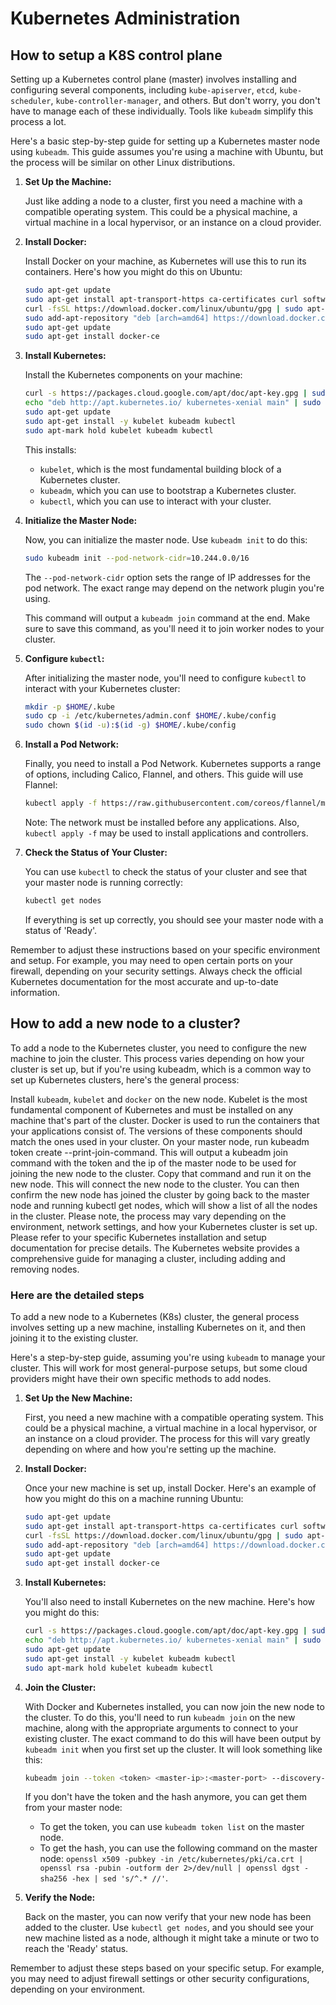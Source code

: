 # Kubernetes Administration

## How to setup a K8S control plane
Setting up a Kubernetes control plane (master) involves installing and configuring several components, including `kube-apiserver`, `etcd`, `kube-scheduler`, `kube-controller-manager`, and others. But don't worry, you don't have to manage each of these individually. Tools like `kubeadm` simplify this process a lot.

Here's a basic step-by-step guide for setting up a Kubernetes master node using `kubeadm`. This guide assumes you're using a machine with Ubuntu, but the process will be similar on other Linux distributions.

1. **Set Up the Machine:**

   Just like adding a node to a cluster, first you need a machine with a compatible operating system. This could be a physical machine, a virtual machine in a local hypervisor, or an instance on a cloud provider.

2. **Install Docker:**

   Install Docker on your machine, as Kubernetes will use this to run its containers. Here's how you might do this on Ubuntu:

   ```bash
   sudo apt-get update
   sudo apt-get install apt-transport-https ca-certificates curl software-properties-common
   curl -fsSL https://download.docker.com/linux/ubuntu/gpg | sudo apt-key add -
   sudo add-apt-repository "deb [arch=amd64] https://download.docker.com/linux/ubuntu $(lsb_release -cs) stable"
   sudo apt-get update
   sudo apt-get install docker-ce
   ```

3. **Install Kubernetes:**

   Install the Kubernetes components on your machine:

   ```bash
   curl -s https://packages.cloud.google.com/apt/doc/apt-key.gpg | sudo apt-key add -
   echo "deb http://apt.kubernetes.io/ kubernetes-xenial main" | sudo tee /etc/apt/sources.list.d/kubernetes.list
   sudo apt-get update
   sudo apt-get install -y kubelet kubeadm kubectl
   sudo apt-mark hold kubelet kubeadm kubectl
   ```

   This installs:

   - `kubelet`, which is the most fundamental building block of a Kubernetes cluster.
   - `kubeadm`, which you can use to bootstrap a Kubernetes cluster.
   - `kubectl`, which you can use to interact with your cluster.

4. **Initialize the Master Node:**

   Now, you can initialize the master node. Use `kubeadm init` to do this:

   ```bash
   sudo kubeadm init --pod-network-cidr=10.244.0.0/16
   ```

   The `--pod-network-cidr` option sets the range of IP addresses for the pod network. The exact range may depend on the network plugin you're using.

   This command will output a `kubeadm join` command at the end. Make sure to save this command, as you'll need it to join worker nodes to your cluster.

5. **Configure `kubectl`:**

   After initializing the master node, you'll need to configure `kubectl` to interact with your Kubernetes cluster:

   ```bash
   mkdir -p $HOME/.kube
   sudo cp -i /etc/kubernetes/admin.conf $HOME/.kube/config
   sudo chown $(id -u):$(id -g) $HOME/.kube/config
   ```

6. **Install a Pod Network:**

   Finally, you need to install a Pod Network. Kubernetes supports a range of options, including Calico, Flannel, and others. This guide will use Flannel:

   ```bash
   kubectl apply -f https://raw.githubusercontent.com/coreos/flannel/master/Documentation/kube-flannel.yml
   ```

   Note: The network must be installed before any applications. Also, `kubectl apply -f` may be used to install applications and controllers.

7. **Check the Status of Your Cluster:**

   You can use `kubectl` to check the status of your cluster and see that your master node is running correctly:

   ```bash
   kubectl get nodes
   ```

   If everything is set up correctly, you should see your master node with a status of 'Ready'.

Remember to adjust these instructions based on your specific environment and setup. For example, you may need to open certain ports on your firewall, depending on your security settings. Always check the official Kubernetes documentation for the most accurate and up-to-date information.

## How to add a new node to a cluster?
To add a node to the Kubernetes cluster, you need to configure the new machine to join the cluster. This process varies depending on how your cluster is set up, but if you're using kubeadm, which is a common way to set up Kubernetes clusters, here's the general process:

Install `kubeadm`, `kubelet` and `docker` on the new node. Kubelet is the most fundamental component of Kubernetes and must be installed on any machine that's part of the cluster. Docker is used to run the containers that your applications consist of. The versions of these components should match the ones used in your cluster.
On your master node, run kubeadm token create --print-join-command. This will output a kubeadm join command with the token and the ip of the master node to be used for joining the new node to the cluster.
Copy that command and run it on the new node. This will connect the new node to the cluster.
You can then confirm the new node has joined the cluster by going back to the master node and running kubectl get nodes, which will show a list of all the nodes in the cluster.
Please note, the process may vary depending on the environment, network settings, and how your Kubernetes cluster is set up. Please refer to your specific Kubernetes installation and setup documentation for precise details. The Kubernetes website provides a comprehensive guide for managing a cluster, including adding and removing nodes.

### Here are the detailed steps
To add a new node to a Kubernetes (K8s) cluster, the general process involves setting up a new machine, installing Kubernetes on it, and then joining it to the existing cluster.

Here's a step-by-step guide, assuming you're using `kubeadm` to manage your cluster. This will work for most general-purpose setups, but some cloud providers might have their own specific methods to add nodes.

1. **Set Up the New Machine:**

   First, you need a new machine with a compatible operating system. This could be a physical machine, a virtual machine in a local hypervisor, or an instance on a cloud provider. The process for this will vary greatly depending on where and how you're setting up the machine.

2. **Install Docker:**

   Once your new machine is set up, install Docker. Here's an example of how you might do this on a machine running Ubuntu:
   ```bash
   sudo apt-get update
   sudo apt-get install apt-transport-https ca-certificates curl software-properties-common
   curl -fsSL https://download.docker.com/linux/ubuntu/gpg | sudo apt-key add -
   sudo add-apt-repository "deb [arch=amd64] https://download.docker.com/linux/ubuntu $(lsb_release -cs) stable"
   sudo apt-get update
   sudo apt-get install docker-ce
   ```
   
3. **Install Kubernetes:**

   You'll also need to install Kubernetes on the new machine. Here's how you might do this:
   ```bash
   curl -s https://packages.cloud.google.com/apt/doc/apt-key.gpg | sudo apt-key add -
   echo "deb http://apt.kubernetes.io/ kubernetes-xenial main" | sudo tee /etc/apt/sources.list.d/kubernetes.list
   sudo apt-get update
   sudo apt-get install -y kubelet kubeadm kubectl
   sudo apt-mark hold kubelet kubeadm kubectl
   ```
   
4. **Join the Cluster:**

   With Docker and Kubernetes installed, you can now join the new node to the cluster. To do this, you'll need to run `kubeadm join` on the new machine, along with the appropriate arguments to connect to your existing cluster. The exact command to do this will have been output by `kubeadm init` when you first set up the cluster. It will look something like this:
   ```bash
   kubeadm join --token <token> <master-ip>:<master-port> --discovery-token-ca-cert-hash sha256:<hash>
   ```
   If you don't have the token and the hash anymore, you can get them from your master node:

   - To get the token, you can use `kubeadm token list` on the master node.
   - To get the hash, you can use the following command on the master node: `openssl x509 -pubkey -in /etc/kubernetes/pki/ca.crt | openssl rsa -pubin -outform der 2>/dev/null | openssl dgst -sha256 -hex | sed 's/^.* //'`.

5. **Verify the Node:**

   Back on the master, you can now verify that your new node has been added to the cluster. Use `kubectl get nodes`, and you should see your new machine listed as a node, although it might take a minute or two to reach the 'Ready' status.

Remember to adjust these steps based on your specific setup. For example, you may need to adjust firewall settings or other security configurations, depending on your environment.

